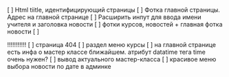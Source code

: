 [ ] Html tiitle, идентифицирующий страницы
[ ] Фотка главной страницы. Адрес на главной странице
[ ] Расширить инпут для ввода имени учителя и заголовка новости
[ ] фотки курсов, новостей + главная фотка новости
[ ] <p class="db_error">!!!!!!!!!!!
[ ] страница 404
[ ] раздел меню курсы
[ ] на главной странице есть инфа о мастер классе ближайшем. атрибут datatime тега time очень нужен?
[ ] вывод актуального мастер-класса
[ ] красивое меню выбора новости по дате в админке